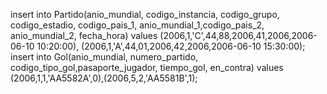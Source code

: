 insert into Partido(anio_mundial, codigo_instancia, codigo_grupo, codigo_estadio, codigo_pais_1, anio_mundial_1,codigo_pais_2, anio_mundial_2, fecha_hora) values (2006,1,'C',44,88,2006,41,2006,2006-06-10 10:20:00), (2006,1,'A',44,01,2006,42,2006,2006-06-10 15:30:00);
insert into Gol(anio_mundial, numero_partido, codigo_tipo_gol,pasaporte_jugador, tiempo_gol, en_contra) values (2006,1,1,'AA5582A',0),(2006,5,2,'AA5581B',1);
